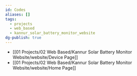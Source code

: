 ```yaml
---
id: Codes
aliases: []
tags:
  - projects
  - web_based
  - kannur_solar_battery_monitor_website
dg-publish: true
---
```

- [[01 Projects/02 Web Based/Kannur Solar Battery Monitor Website/website/Device Page]]
- [[01 Projects/02 Web Based/Kannur Solar Battery Monitor Website/website/Home Page]]